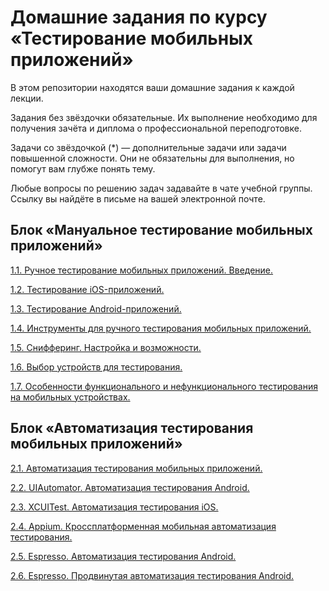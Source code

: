 # Домашние задания по курсу «Тестирование мобильных приложений»

В этом репозитории находятся ваши домашние задания к каждой лекции.

Задания без звёздочки обязательные. Их выполнение необходимо для получения зачёта и диплома о профессиональной переподготовке.

Задачи со звёздочкой (*) — дополнительные задачи или задачи повышенной сложности. Они не обязательны для выполнения, но помогут вам глубже понять тему.

Любые вопросы по решению задач задавайте в чате учебной группы. Ссылку вы найдёте в письме на вашей электронной почте.

## Блок «Мануальное тестирование мобильных приложений»

[1.1. Ручное тестирование мобильных приложений. Введение.](https://github.com/netology-code/mqa-homeworks/blob/main/1.1%20intro/1.1_intro.md)

[1.2. Тестирование iOS-приложений.](https://github.com/netology-code/mqa-homeworks/blob/main/1.2%20iOS/1.2.md)

[1.3. Тестирование Android-приложений.](https://github.com/netology-code/mqa-homeworks/blob/main/1.3%20Android/1.3.md)

[1.4. Инструменты для ручного тестирования мобильных приложений.](https://github.com/netology-code/mqa-homeworks/blob/main/1.4%20instruments/Update%201.4.md)

[1.5. Снифферинг. Настройка и возможности.](https://github.com/netology-code/mqa-homeworks/tree/main/1.5%20Sniffer#readme)

[1.6. Выбор устройств для тестирования.](https://github.com/netology-code/mqa-homeworks/blob/main/1.5%20devices/1.5_devices.md)

[1.7. Особенности функционального и нефункционального тестирования на мобильных устройствах.](https://github.com/netology-code/mqa-homeworks/tree/main/1.6%20process)

##  Блок «Автоматизация тестирования мобильных приложений»

[2.1. Автоматизация тестирования мобильных приложений.](https://github.com/netology-code/mqa-homeworks/blob/main/2.1%20auto/2.1.md)

[2.2. UIAutomator. Автоматизация тестирования Android.](https://github.com/netology-code/mqa-homeworks/blob/main/2.2%20UI%20Automator/2.2.md)

[2.3. XCUITest. Автоматизация тестирования iOS.](/2.3%20XCUITest)

[2.4. Appium. Кроссплатформенная мобильная автоматизация тестирования.](https://github.com/netology-code/mqa-homeworks/blob/main/2.4%20Appium/2.4.md)

[2.5. Espresso. Автоматизация тестирования Android.](https://github.com/netology-code/mqa-homeworks/blob/main/2.5%20Espresso/2.5.md)

[2.6. Espresso. Продвинутая автоматизация тестирования Android.](https://github.com/netology-code/mqa-homeworks/blob/main/2.6%20Espresso-2/2.6.md)

